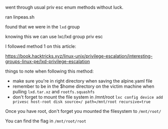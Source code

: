 went through usual priv esc enum methods without luck.

ran linpeas.sh

found that we were in the `lxd` group

knowing this we can use lxc/lxd group priv esc

I followed method 1 on this article:

https://book.hacktricks.xyz/linux-unix/privilege-escalation/interesting-groups-linux-pe/lxd-privilege-escalation

things to note when following this method:
 - make sure you're in right directory when saving the alpine.yaml file
 - remember to be in the $home directory on the victim machine when pulling `lxd.tar.xz` and `rootfs.squashfs`
 - don't forget to mount the file system in /mnt/root
 	`lxc config device add privesc host-root disk source=/ path=/mnt/root recursive=true`
	
	
Once you have root, don't forget you mounted the filesystem to `/mnt/root/`

You can find the flag in `/mnt/root/root`
	
	
	